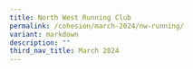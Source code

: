 ```yaml
---
title: North West Running Club
permalink: /cohesion/march-2024/nw-running/
variant: markdown
description: ""
third_nav_title: March 2024
---
```

